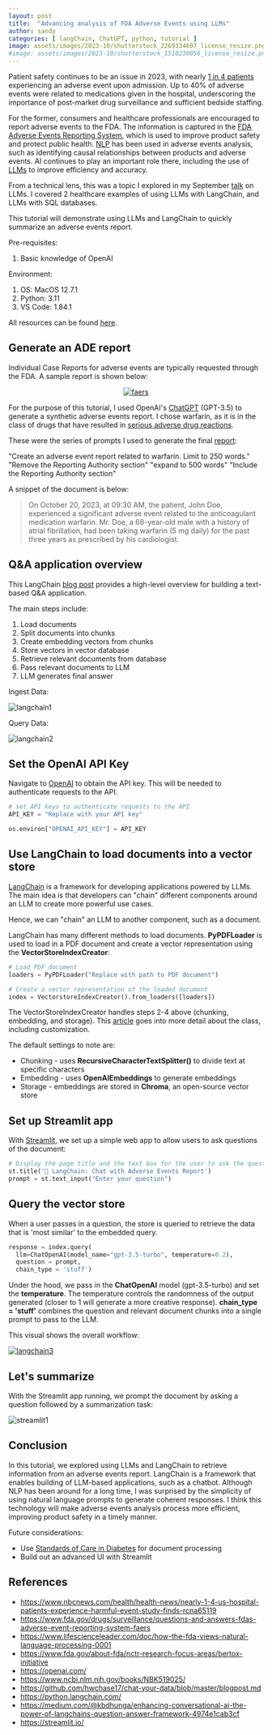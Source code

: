 ```yaml
---
layout: post
title:  "Advancing analysis of FDA Adverse Events using LLMs"
author: sandy
categories: [ langChain, ChatGPT, python, tutorial ]
image: assets/images/2023-10/shutterstock_2269334607_license_resize.png
#image: assets/images/2023-10/shutterstock_1510230056_license_resize.png
---
```

Patient safety continues to be an issue in 2023, with nearly [1 in 4 patients](https://www.nbcnews.com/health/health-news/nearly-1-4-us-hospital-patients-experience-harmful-event-study-finds-rcna65119) experiencing an adverse event upon admission.  Up to 40% of adverse events were related to medications given in the hospital, underscoring the importance of post-market drug surveillance and sufficient bedside staffing.  

For the former, consumers and healthcare professionals are encouraged to report adverse events to the FDA.  The information is captured in the [FDA Adverse Events Reporting System](https://www.fda.gov/drugs/surveillance/questions-and-answers-fdas-adverse-event-reporting-system-faers), which is used to improve product safety and protect public health.  [NLP](https://www.lifescienceleader.com/doc/how-the-fda-views-natural-language-processing-0001) has been used in adverse events analysis, such as identifying causal relationships between products and adverse events.   AI continues to play an important role there, including the use of [LLMs](https://www.fda.gov/about-fda/nctr-research-focus-areas/bertox-initiative) to improve efficiency and accuracy.  

From a technical lens, this was a topic I explored in my September [talk](https://www.meetup.com/cloud-data-driven/events/294617896/) on LLMs.  I covered 2 healthcare examples of using LLMs with LangChain, and LLMs with SQL databases. 

This tutorial will demonstrate using LLMs and LangChain to quickly summarize an adverse events report.

Pre-requisites:
1. Basic knowledge of OpenAI

Environment:
1. OS: MacOS 12.7.1
2. Python: 3.11
3. VS Code: 1.84.1

All resources can be found [here](https://github.com/slsu0424/langchain-ade-public).


## Generate an ADE report
Individual Case Reports for adverse events are typically requested through the FDA.  A sample report is shown below:

<p style="text-align: center;">
<a href="https://www.researchgate.net/publication/271223596_Automatically_Recognizing_Medication_and_Adverse_Event_Information_From_Food_and_Drug_Administration's_Adverse_Event_Reporting_System_Narratives?_tp=eyJjb250ZXh0Ijp7ImZpcnN0UGFnZSI6Il9kaXJlY3QiLCJwYWdlIjoiX2RpcmVjdCJ9fQ" target="_blank">
  <img src="/assets/images/2023-10/sample-AERS-Report.png" alt="faers">
<!-- <img src="/assets/images/2023-10/sample-AERS-Report.png" alt="aers" width="750" height="670" alig> -->
</a>
</p>

For the purpose of this tutorial, I used OpenAI's <a href="https://openai.com/" target="_blank">ChatGPT</a> (GPT-3.5) to generate a synthetic adverse events report.  I chose warfarin, as it is in the class of drugs that have resulted in <a href="https://www.ncbi.nlm.nih.gov/books/NBK519025/" target="_blank">serious adverse drug reactions</a>.

These were the series of prompts I used to generate the final [report](https://github.com/slsu0424/langchain-ade-public/blob/main/ade.pdf):

"Create an adverse event report related to warfarin. Limit to 250 words."
"Remove the Reporting Authority section"
"expand to 500 words"
"Include the Reporting Authority section"

A snippet of the document is below:

>On October 20, 2023, at 09:30 AM, the patient, John Doe, experienced a significant adverse event related to the anticoagulant medication warfarin. Mr. Doe, a 68-year-old male with a history of atrial fibrillation, had been taking warfarin (5 mg daily) for the past three years as prescribed by his cardiologist.


## Q&A application overview
This LangChain [blog post](https://github.com/hwchase17/chat-your-data/blob/master/blogpost.md) provides a high-level overview for building a text-based Q&A application.  

The main steps include:

1. Load documents
2. Split documents into chunks
3. Create embedding vectors from chunks
4. Store vectors in vector database
5. Retrieve relevant documents from database
6. Pass relevant documents to LLM
7. LLM generates final answer

Ingest Data:

![langchain1](/assets/images/2023-10/langchain1.png)

Query Data:

![langchain2](/assets/images/2023-10/langchain2.png)


## Set the OpenAI API Key
Navigate to [OpenAI](https://platform.openai.com/) to obtain the API key.  This will be needed to authenticate requests to the API.

```python
# set API keys to authenticate requests to the API
API_KEY = "Replace with your API key"

os.environ["OPENAI_API_KEY"] = API_KEY
```


## Use LangChain to load documents into a vector store
[LangChain](https://docs.langchain.com/docs/) is a framework for developing applications powered by LLMs.  The main idea is that developers can "chain" different components around an LLM to create more powerful use cases.  

Hence, we can "chain" an LLM to another component, such as a document.

LangChain has many different methods to load documents.  **PyPDFLoader** is used to load in a PDF document and create a vector representation using the **VectorStoreIndexCreator**:

```python
# Load PDF document
loaders = PyPDFLoader("Replace with path to PDF document")

# Create a vector representation of the loaded document
index = VectorstoreIndexCreator().from_loaders([loaders])
```

The VectorStoreIndexCreator handles steps 2-4 above (chunking, embedding, and storage).  This [article](https://medium.com/@kbdhunga/enhancing-conversational-ai-the-power-of-langchains-question-answer-framework-4974e1cab3cf) goes into more detail about the class, including customization.  

The default settings to note are: 

- Chunking - uses **RecursiveCharacterTextSplitter()** to divide text at specific characters
- Embedding - uses **OpenAIEmbeddings**  to generate embeddings
- Storage - embeddings are stored in **Chroma**, an open-source vector store 

## Set up Streamlit app
With [Streamlit](https://streamlit.io/), we set up a simple web app to allow users to ask questions of the document:  

```python
# Display the page title and the text box for the user to ask the question
st.title('🦜 LangChain: Chat with Adverse Events Report')
prompt = st.text_input("Enter your question")
```


## Query the vector store
When a user passes in a question, the store is queried to retrieve the data that is 'most similar' to the embedded query.

```python
response = index.query(
  llm=ChatOpenAI(model_name="gpt-3.5-turbo", temperature=0.2), 
  question = prompt, 
  chain_type = 'stuff')
```

Under the hood, we pass in the **ChatOpenAI** model (gpt-3.5-turbo) and set the **temperature**.  The temperature controls the randomness of the output generated (closer to 1 will generate a more creative response).  **chain_type = 'stuff'** combines the question and relevant document chunks into a single prompt to pass to the LLM.

This visual shows the overall workflow:

<a href="https://python.langchain.com/docs/modules/data_connection/vectorstores/">
  <img src="/assets/images/2023-10/langchain3.png" alt="langchain3">
<!--   <img src="/assets/images/2023-10/langchain3.png" alt="langchain3" width="750" height="311"> -->
</a>


## Let's summarize
With the Streamlit app running, we prompt the document by asking a question followed by a summarization task:

![streamlit1](/assets/images/2023-10/streamlit1.png)

## Conclusion
In this tutorial, we explored using LLMs and LangChain to retrieve information from an adverse events report.  LangChain is a framework that enables building of LLM-based applications, such as a chatbot.  Although NLP has been around for a long time, I was surprised by the simplicity of using natural language prompts to generate coherent responses.  I think this technology will make adverse events analysis process more efficient, improving product safety in a timely manner.

Future considerations:
- Use [Standards of Care in Diabetes](https://diabetesjournals.org/care/issue/46/Supplement_1) for document processing
- Build out an advanced UI with Streamlit


## References
+ <https://www.nbcnews.com/health/health-news/nearly-1-4-us-hospital-patients-experience-harmful-event-study-finds-rcna65119>
+ <https://www.fda.gov/drugs/surveillance/questions-and-answers-fdas-adverse-event-reporting-system-faers>
+ <https://www.lifescienceleader.com/doc/how-the-fda-views-natural-language-processing-0001>
+ <https://www.fda.gov/about-fda/nctr-research-focus-areas/bertox-initiative>
+ <https://openai.com/>
+ <https://www.ncbi.nlm.nih.gov/books/NBK519025/>
+ <https://github.com/hwchase17/chat-your-data/blob/master/blogpost.md>
+ <https://python.langchain.com/>
+ <https://medium.com/@kbdhunga/enhancing-conversational-ai-the-power-of-langchains-question-answer-framework-4974e1cab3cf>
+ <https://streamlit.io/>
